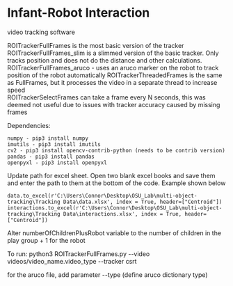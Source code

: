 # Infant-Robot Interaction
video tracking software

ROITrackerFullFrames is the most basic version of the tracker 
ROITrackerFullFrames_slim is a slimmed version of the basic tracker. Only tracks position and does not do the distance and other calculations.
ROITrackerFullFrames_aruco - uses an aruco marker on the robot to track position of the robot automatically 
ROITrackerThreadedFrames is the same as FullFrames, but it processes the video in a separate thread to increase speed  
ROITrackerSelectFrames can take a frame every N seconds, this was deemed not useful due to issues with tracker accuracy caused by missing frames 

Dependencies:
```
numpy - pip3 install numpy
imutils - pip3 install imutils
cv2 - pip3 install opencv-contrib-python (needs to be contrib version)
pandas - pip3 install pandas
openpyxl - pip3 install openpyxl
```

Update path for excel sheet. Open two blank excel books and save them and enter the path to them at the bottom of the code. Example shown below
```
data.to_excel(r'C:\Users\Connor\Desktop\OSU_Lab\multi-object-tracking\Tracking Data\data.xlsx', index = True, header=["Centroid"])
interactions.to_excel(r'C:\Users\Connor\Desktop\OSU_Lab\multi-object-tracking\Tracking Data\interactions.xlsx', index = True, header=["Centroid"])
```

Alter numberOfChildrenPlusRobot variable to the number of children in the play group + 1 for the robot

To run:
python3 ROITrackerFullFrames.py --video videos/video_name.video_type --tracker csrt 

for the aruco file, add parameter --type (define aruco dictionary type)


